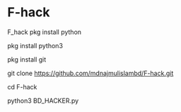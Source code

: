 # F-hack
F_hack
pkg install python

pkg install python3

pkg install git

git clone https://github.com/mdnajmulislambd/F-hack.git

cd F-hack

python3 BD_HACKER.py


